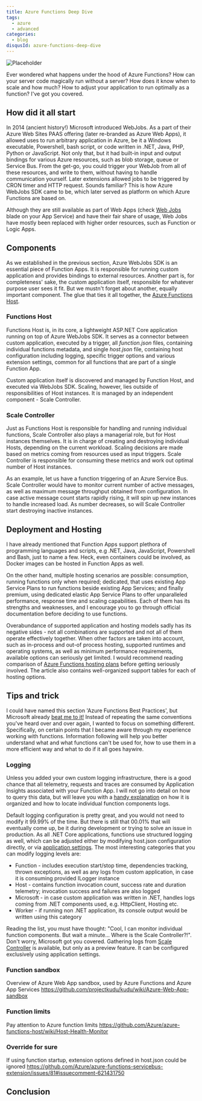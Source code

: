 ```yaml
---
title: Azure Functions Deep Dive
tags:
  - azure
  - advanced
categories:
  - blog
disqusId: azure-functions-deep-dive
---
```


![Placeholder](https://via.placeholder.com/800x350/0000FF/808080/?text=Banner)

Ever wondered what happens under the hood of Azure Functions? How can your server code magically run without a server? How does it know when to scale and how much? How to adjust your application to run optimally as a function? I've got you covered.

<!-- more -->

## How did it all start

In 2014 (ancient history!) Microsoft introduced WebJobs. As a part of their Azure Web Sites PAAS offering (later re-branded as Azure Web Apps), it allowed uses to run arbitrary application in Azure, be it a Windows executable, Powershell, bash script, or code written in .NET, Java, PHP, Python or JavaScript. Not only that, but it had built-in input and output bindings for various Azure resources, such as blob storage, queue or Service Bus. From the get-go, you could trigger your WebJob from all of these resources, and write to them, without having to handle communication yourself. Later extensions allowed jobs to be triggered by CRON timer and HTTP request. Sounds familiar? This is how Azure WebJobs SDK came to be, which later served as platform on which Azure Functions are based on.

Although they are still available as part of Web Apps (check [Web Jobs](https://docs.microsoft.com/en-us/azure/app-service/webjobs-create) blade on your App Service) and have their fair share of usage, Web Jobs have mostly been replaced with higher order resources, such as Function or Logic Apps.

## Components

As we established in the previous section, Azure WebJobs SDK is an essential piece of Function Apps. It is responsible for running custom application and provides bindings to external resources. Another part is, for completeness' sake, the custom application itself, responsible for whatever purpose user sees it fit. But we mustn't forget about another, equally important component. The glue that ties it all together, the [Azure Functions Host](https://github.com/Azure/azure-functions-host).

### Functions Host

Functions Host is, in its core, a lightweight ASP.NET Core application running on top of Azure WebJobs SDK. It serves as a connector between custom application, executed by a trigger, all _function.json_ files, containing individual functions metadata, and single _host.json_ file, containing host configuration including logging, specific trigger options and various extension settings, common for all functions that are part of a single Function App.

Custom application itself is discovered and managed by Function Host, and executed via WebJobs SDK. Scaling, however, lies outside of responsibilities of Host instances. It is managed by an independent component - Scale Controller.

### Scale Controller

Just as Functions Host is responsible for handling and running individual functions, Scale Controller also plays a managerial role, but for Host instances themselves. It is in charge of creating and destroying individual Hosts, depending on the current workload. Scaling decisions are made based on metrics coming from resources used as input triggers. Scale Controller is responsible for consuming these metrics and work out optimal number of Host instances. 

As an example, let us have a function triggering of an Azure Service Bus. Scale Controller would have to monitor current number of active messages, as well as maximum message throughput obtained from configuration. In case active message count starts rapidly rising, it will spin up new instances to handle increased load. As number decreases, so will Scale Controller start destroying inactive instances.

## Deployment and Hosting

I have already mentioned that Function Apps support plethora of programming languages and scripts, e.g .NET, Java, JavaScript, Powershell and Bash, just to name a few. Heck, even containers could be involved, as Docker images can be hosted in Function Apps as well.

On the other hand, multiple hosting scenarios are possible: consumption, running functions only when required; dedicated, that uses existing App Service Plans to run functions beside existing App Services; and finally premium, using dedicated elastic App Service Plans to offer unparalleled performance, response time and scaling capabilities. Each of them has its strengths and weaknesses, and I encourage you to go through official documentation before deciding to use functions.

Overabundance of supported application and hosting models sadly has its negative sides - not all combinations are supported and not all of them operate effectively together. When other factors are taken into account, such as in-process and out-of process hosting, supported runtimes and operating systems, as well as minimum performance requirements, available options can seriously get limited. I would recommend reading comparison of [Azure Functions hosting plans](https://docs.microsoft.com/en-us/azure/azure-functions/functions-scale) before getting seriously involved. The article also contains well-organized support tables for each of hosting options.

## Tips and trick

I could have named this section 'Azure Functions Best Practices', but Microsoft already [beat me to it!](https://docs.microsoft.com/en-us/azure/azure-functions/functions-best-practices) Instead of repeating the same conventions you've heard over and over again, I wanted to focus on something different. Specifically, on certain points that I became aware through my experience working with functions. Information following will help you better understand what and what functions can't be used for, how to use them in a more efficient way and what to do if it all goes haywire.

### Logging

Unless you added your own custom logging infrastructure, there is a good chance that all telemetry, requests and traces are consumed by Application Insights associated with your Function App. I will not go into detail on how to query this data, but will leave you with a [handy explanation](https://docs.microsoft.com/en-us/azure/azure-functions/configure-monitoring) on how it is organized and how to locate individual function components logs.

Default logging configuration is pretty great, and you would not need to modify it 99.99% of the time. But there is still that 00.01% that will eventually come up, be it during development or trying to solve an issue in production. As all .NET Core applications, functions use structured logging as well, which can be adjusted either by modifying host.json configuration directly, or via [application settings](https://docs.microsoft.com/en-us/azure/azure-functions/functions-host-json#override-hostjson-values). The most interesting categories that you can modify logging levels are:

* Function - includes execution start/stop time, dependencies tracking, thrown exceptions, as well as any logs from custom application, in case it is consuming provided ILogger instance
* Host - contains function invocation count, success rate and duration telemetry; invocation success and failures are also logged
* Microsoft - in case custom application was written in .NET, handles logs coming from .NET components used, e.g. HttpClient, Hosting etc.
* Worker - if running non .NET application, its console output would be written using this category

Reading the list, you must have thought: "Cool, I can monitor individual function components. But wait a minute... Where is the Scale Controller?!". Don't worry, Microsoft got you covered. Gathering logs from [Scale Controller](https://docs.microsoft.com/en-us/azure/azure-functions/functions-monitoring?tabs=cmd#scale-controller-logs) is available, but only as a preview feature. It can be configured exclusively using application settings.

### Function sandbox

Overview of Azure Web App sandbox, used by Azure Functions and Azure App Services https://github.com/projectkudu/kudu/wiki/Azure-Web-App-sandbox

### Function limits

Pay attention to Azure function limits https://github.com/Azure/azure-functions-host/wiki/Host-Health-Monitor

### Override for sure

If using function startup, extension options defined in host.json could be ignored https://github.com/Azure/azure-functions-servicebus-extension/issues/81#issuecomment-621431750

## Conclusion
